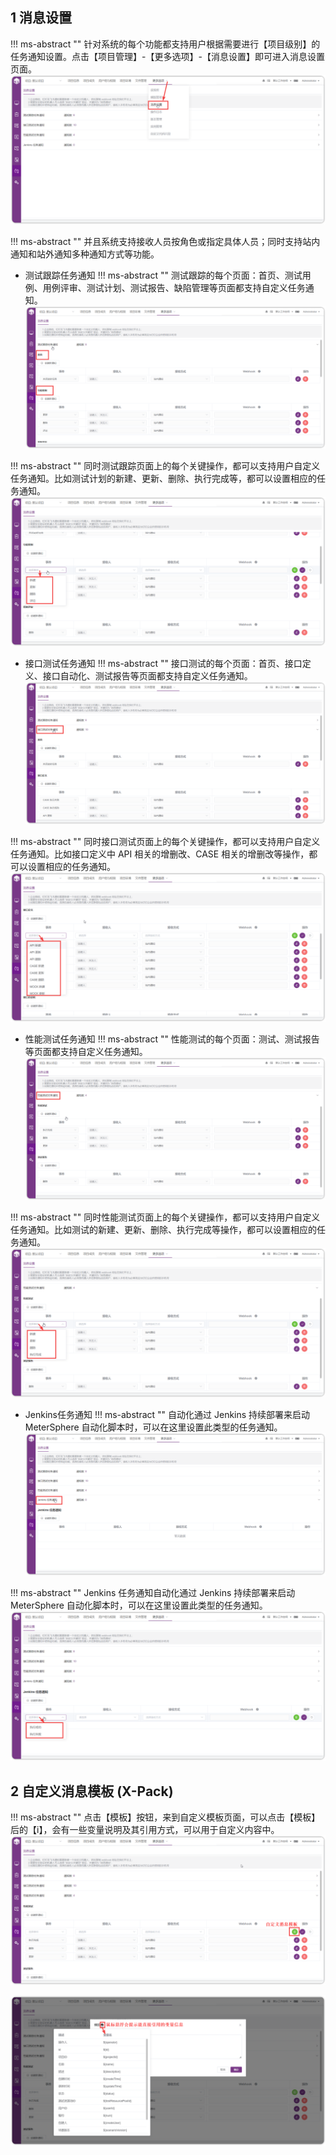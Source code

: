 ## 1 消息设置
!!! ms-abstract ""
    针对系统的每个功能都支持用户根据需要进行【项目级别】的任务通知设置。点击【项目管理】-【更多选项】-【消息设置】即可进入消息设置页面。
![!消息通知](../../img/system_management/消息通知首页.png)

!!! ms-abstract ""
    并且系统支持接收人员按角色或指定具体人员；同时支持站内通知和站外通知多种通知方式等功能。

- 测试跟踪任务通知
!!! ms-abstract ""
    测试跟踪的每个页面：首页、测试用例、用例评审、测试计划、测试报告、缺陷管理等页面都支持自定义任务通知。
![!消息设置-设置](../../img/system_management/消息设置-设置.png)

!!! ms-abstract ""
    同时测试跟踪页面上的每个关键操作，都可以支持用户自定义任务通知。比如测试计划的新建、更新、删除、执行完成等，都可以设置相应的任务通知。
![!测试计划-新建](../../img/system_management/测试计划-新建.png) 

- 接口测试任务通知
!!! ms-abstract ""
    接口测试的每个页面：首页、接口定义、接口自动化、测试报告等页面都支持自定义任务通知。
![!接口-首页](../../img/system_management/接口-首页.png) 

!!! ms-abstract ""
    同时接口测试页面上的每个关键操作，都可以支持用户自定义任务通知。比如接口定义中 API 相关的增删改、CASE 相关的增删改等操作，都可以设置相应的任务通知。
![!接口-新建](../../img/system_management/接口-新建.png) 

- 性能测试任务通知
!!! ms-abstract ""
    性能测试的每个页面：测试、测试报告等页面都支持自定义任务通知。
![!性能测试任务通知-首页](../../img/system_management/性能测试任务通知-首页.png) 

!!! ms-abstract ""
    同时性能测试页面上的每个关键操作，都可以支持用户自定义任务通知。比如测试的新建、更新、删除、执行完成等操作，都可以设置相应的任务通知。
![!性能测试任务通知-新建](../../img/system_management/性能测试任务通知-新建.png) 

- Jenkins任务通知
!!! ms-abstract ""
    自动化通过 Jenkins 持续部署来启动 MeterSphere 自动化脚本时，可以在这里设置此类型的任务通知。
![!Jenkins任务通知-首页](../../img/system_management/Jenkins任务通知-首页.png) 

!!! ms-abstract ""
    Jenkins 任务通知自动化通过 Jenkins 持续部署来启动 MeterSphere 自动化脚本时，可以在这里设置此类型的任务通知。
![!Jenkins任务通知-新建](../../img/system_management/Jenkins任务通知-新建.png) 

## 2 自定义消息模板 (X-Pack)
!!! ms-abstract ""
    点击【模板】按钮，来到自定义模板页面，可以点击【模板】后的【i】，会有一些变量说明及其引用方式，可以用于自定义内容中。
![!自定义模板](../../img/system_management/自定义消息模板.png) 

![!自定义模板](../../img/system_management/自定义模板页面.png) 